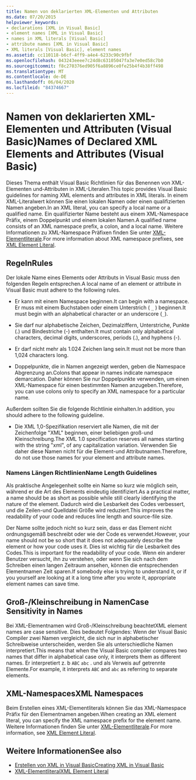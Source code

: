 ```yaml
---
title: Namen von deklarierten XML-Elementen und Attributen
ms.date: 07/20/2015
helpviewer_keywords:
- declarations [XML in Visual Basic]
- element names [XML in Visual Basic]
- names in XML literals [Visual Basic]
- attribute names [XML in Visual Basic]
- XML literals [Visual Basic], element names
ms.assetid: cc110118-b6cf-4ff9-a4e4-6233c90c9fbf
ms.openlocfilehash: 043243eeee7c24d8c63105047fa3e7e0ed58c7b0
ms.sourcegitcommit: f8c270376ed905f6a8896ce0fe25b4f4b38ff498
ms.translationtype: MT
ms.contentlocale: de-DE
ms.lasthandoff: 06/04/2020
ms.locfileid: "84374667"
---
```

# <a name="names-of-declared-xml-elements-and-attributes-visual-basic"></a><span data-ttu-id="832bf-102">Namen von deklarierten XML-Elementen und Attributen (Visual Basic)</span><span class="sxs-lookup"><span data-stu-id="832bf-102">Names of Declared XML Elements and Attributes (Visual Basic)</span></span>
<span data-ttu-id="832bf-103">Dieses Thema enthält Visual Basic Richtlinien für das Benennen von XML-Elementen und-Attributen in XML-Literalen.</span><span class="sxs-lookup"><span data-stu-id="832bf-103">This topic provides Visual Basic guidelines for naming XML elements and attributes in XML literals.</span></span>  <span data-ttu-id="832bf-104">In einem XML-Literalwert können Sie einen lokalen Namen oder einen qualifizierten Namen angeben.</span><span class="sxs-lookup"><span data-stu-id="832bf-104">In an XML literal, you can specify a local name or a qualified name.</span></span> <span data-ttu-id="832bf-105">Ein qualifizierter Name besteht aus einem XML-Namespace Präfix, einem Doppelpunkt und einem lokalen Namen.</span><span class="sxs-lookup"><span data-stu-id="832bf-105">A qualified name consists of an XML namespace prefix, a colon, and a local name.</span></span> <span data-ttu-id="832bf-106">Weitere Informationen zu XML-Namespace Präfixen finden Sie unter [XML-Elementliterale](../../../language-reference/xml-literals/xml-element-literal.md).</span><span class="sxs-lookup"><span data-stu-id="832bf-106">For more information about XML namespace prefixes, see [XML Element Literal](../../../language-reference/xml-literals/xml-element-literal.md).</span></span>  
  
## <a name="rules"></a><span data-ttu-id="832bf-107">Regeln</span><span class="sxs-lookup"><span data-stu-id="832bf-107">Rules</span></span>  
 <span data-ttu-id="832bf-108">Der lokale Name eines Elements oder Attributs in Visual Basic muss den folgenden Regeln entsprechen.</span><span class="sxs-lookup"><span data-stu-id="832bf-108">A local name of an element or attribute in Visual Basic must adhere to the following rules.</span></span>  
  
- <span data-ttu-id="832bf-109">Er kann mit einem Namespace beginnen.</span><span class="sxs-lookup"><span data-stu-id="832bf-109">It can begin with a namespace.</span></span> <span data-ttu-id="832bf-110">Er muss mit einem Buchstaben oder einem Unterstrich ( `_` ) beginnen.</span><span class="sxs-lookup"><span data-stu-id="832bf-110">It must begin with an alphabetical character or an underscore (`_`).</span></span>  
  
- <span data-ttu-id="832bf-111">Sie darf nur alphabetische Zeichen, Dezimalziffern, Unterstriche, Punkte (.) und Bindestriche (-) enthalten.</span><span class="sxs-lookup"><span data-stu-id="832bf-111">It must contain only alphabetical characters, decimal digits, underscores, periods (.), and hyphens (-).</span></span>  
  
- <span data-ttu-id="832bf-112">Er darf nicht mehr als 1.024 Zeichen lang sein.</span><span class="sxs-lookup"><span data-stu-id="832bf-112">It must not be more than 1,024 characters long.</span></span>  
  
- <span data-ttu-id="832bf-113">Doppelpunkte, die in Namen angezeigt werden, geben die Namespace Abgrenzung an.</span><span class="sxs-lookup"><span data-stu-id="832bf-113">Colons that appear in names indicate namespace demarcation.</span></span> <span data-ttu-id="832bf-114">Daher können Sie nur Doppelpunkte verwenden, um einen XML-Namespace für einen bestimmten Namen anzugeben.</span><span class="sxs-lookup"><span data-stu-id="832bf-114">Therefore, you can use colons only to specify an XML namespace for a particular name.</span></span>  
  
 <span data-ttu-id="832bf-115">Außerdem sollten Sie die folgende Richtlinie einhalten.</span><span class="sxs-lookup"><span data-stu-id="832bf-115">In addition, you should adhere to the following guideline.</span></span>  
  
- <span data-ttu-id="832bf-116">Die XML 1,0-Spezifikation reserviert alle Namen, die mit der Zeichenfolge "XML" beginnen, einer beliebigen groß-und Kleinschreibung.</span><span class="sxs-lookup"><span data-stu-id="832bf-116">The XML 1.0 specification reserves all names starting with the string "xml", of any capitalization variation.</span></span> <span data-ttu-id="832bf-117">Verwenden Sie daher diese Namen nicht für die Element-und Attributnamen.</span><span class="sxs-lookup"><span data-stu-id="832bf-117">Therefore, do not use those names for your element and attribute names.</span></span>  
  
### <a name="name-length-guidelines"></a><span data-ttu-id="832bf-118">Namens Längen Richtlinien</span><span class="sxs-lookup"><span data-stu-id="832bf-118">Name Length Guidelines</span></span>  
 <span data-ttu-id="832bf-119">Als praktische Angelegenheit sollte ein Name so kurz wie möglich sein, während er die Art des Elements eindeutig identifiziert.</span><span class="sxs-lookup"><span data-stu-id="832bf-119">As a practical matter, a name should be as short as possible while still clearly identifying the nature of the element.</span></span> <span data-ttu-id="832bf-120">Dadurch wird die Lesbarkeit des Codes verbessert, und die Zeilen-und Quelldatei Größe wird reduziert.</span><span class="sxs-lookup"><span data-stu-id="832bf-120">This improves the readability of your code and reduces line length and source-file size.</span></span>  
  
 <span data-ttu-id="832bf-121">Der Name sollte jedoch nicht so kurz sein, dass er das Element nicht ordnungsgemäß beschreibt oder wie der Code es verwendet.</span><span class="sxs-lookup"><span data-stu-id="832bf-121">However, your name should not be so short that it does not adequately describe the element or how your code uses it.</span></span> <span data-ttu-id="832bf-122">Dies ist wichtig für die Lesbarkeit des Codes.</span><span class="sxs-lookup"><span data-stu-id="832bf-122">This is important for the readability of your code.</span></span> <span data-ttu-id="832bf-123">Wenn ein anderer Benutzer versucht, ihn zu verstehen, oder wenn Sie sich nach dem Schreiben einen langen Zeitraum ansehen, können die entsprechenden Elementnamen Zeit sparen.</span><span class="sxs-lookup"><span data-stu-id="832bf-123">If somebody else is trying to understand it, or if you yourself are looking at it a long time after you wrote it, appropriate element names can save time.</span></span>  
  
## <a name="case-sensitivity-in-names"></a><span data-ttu-id="832bf-124">Groß-/Kleinschreibung in Namen</span><span class="sxs-lookup"><span data-stu-id="832bf-124">Case Sensitivity in Names</span></span>  
 <span data-ttu-id="832bf-125">Bei XML-Elementnamen wird Groß-/Kleinschreibung beachtet</span><span class="sxs-lookup"><span data-stu-id="832bf-125">XML element names are case sensitive.</span></span> <span data-ttu-id="832bf-126">Dies bedeutet Folgendes: Wenn der Visual Basic Compiler zwei Namen vergleicht, die sich nur in alphabetischer Schreibweise unterscheiden, werden Sie als unterschiedliche Namen interpretiert.</span><span class="sxs-lookup"><span data-stu-id="832bf-126">This means that when the Visual Basic compiler compares two names that differ in alphabetical case only, it interprets them as different names.</span></span> <span data-ttu-id="832bf-127">Er interpretiert z. b `ABC` `abc` . und als Verweis auf getrennte Elemente.</span><span class="sxs-lookup"><span data-stu-id="832bf-127">For example, it interprets `ABC` and `abc` as referring to separate elements.</span></span>  
  
## <a name="xml-namespaces"></a><span data-ttu-id="832bf-128">XML-Namespaces</span><span class="sxs-lookup"><span data-stu-id="832bf-128">XML Namespaces</span></span>  
 <span data-ttu-id="832bf-129">Beim Erstellen eines XML-Elementliterals können Sie das XML-Namespace Präfix für den Elementnamen angeben.</span><span class="sxs-lookup"><span data-stu-id="832bf-129">When creating an XML element literal, you can specify the XML namespace prefix for the element name.</span></span> <span data-ttu-id="832bf-130">Weitere Informationen finden Sie unter [XML-Elementliterale](../../../language-reference/xml-literals/xml-element-literal.md).</span><span class="sxs-lookup"><span data-stu-id="832bf-130">For more information, see [XML Element Literal](../../../language-reference/xml-literals/xml-element-literal.md).</span></span>  
  
## <a name="see-also"></a><span data-ttu-id="832bf-131">Weitere Informationen</span><span class="sxs-lookup"><span data-stu-id="832bf-131">See also</span></span>

- [<span data-ttu-id="832bf-132">Erstellen von XML in Visual Basic</span><span class="sxs-lookup"><span data-stu-id="832bf-132">Creating XML in Visual Basic</span></span>](creating-xml.md)
- [<span data-ttu-id="832bf-133">XML-Elementliteral</span><span class="sxs-lookup"><span data-stu-id="832bf-133">XML Element Literal</span></span>](../../../language-reference/xml-literals/xml-element-literal.md)
